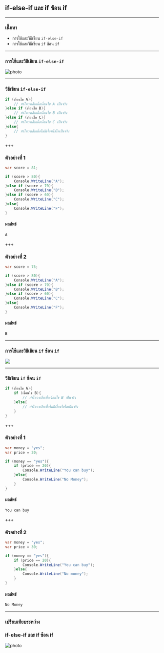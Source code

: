 ## if-else-if และ if ซ้อน if

---

### เนื้อหา

- การใช้และวิธีเขียน `if-else-if`
- การใช้และวิธีเขียน `if` ซ้อน `if`

---

### การใช้และวิธีเขียน `if-else-if`

![photo](https://sv1.picz.in.th/images/2020/01/06/RB1Rry.png)

---

### วิธีเขียน `if-else-if`

```csharp
if (เงื่อนไข A){
	// ทำในวงเล็บเมื่อเงื่อนไข A เป็นจริง
}else if (เงื่อนไข B){
	// ทำในวงเล็บเมื่อเงื่อนไข B เป็นจริง
}else if (เงื่อนไข C){
	// ทำในวงเล็บเมื่อเงื่อนไข C เป็นจริง
}else{
	// ทำในวงเล็บเมื่อไม่มีเงื่อนไขใดเป็นจริง
}
```

+++

### ตัวอย่างที่ 1

```csharp
var score = 81;

if (score > 80){
	Console.WriteLine("A");
}else if (score > 70){
	Console.WriteLine("B");
}else if (score > 60){
	Console.WriteLine("C");
}else{
	Console.WriteLine("F");
}
```

#### ผลลัพธ์

```csharp
A
```

+++

### ตัวอย่างที่ 2

```csharp
var score = 75;

if (score > 80){
	Console.WriteLine("A");
}else if (score > 70){
	Console.WriteLine("B");
}else if (score > 60){
	Console.WriteLine("C");
}else{
	Console.WriteLine("F");
}
```

#### ผลลัพธ์

```csharp
ฺฺB
```

---

### การใช้และวิธีเขียน `if` ซ้อน `if`

![](https://sv1.picz.in.th/images/2020/01/06/RBwy48.png)

---

### วิธีเขียน `if` ซ้อน `if`

```csharp
if (เงื่อนไข A){
	if (เงื่อนไข B){
		// ทำในวงเล็บเมื่อเงื่อนไข B เป็นจริง
	}else{
		// ทำในวงเล็บเมื่อไม่มีเงื่อนไขใดเป็นจริง
	}
}
```

+++

### ตัวอย่างที่ 1

```csharp
var money = "yes";
var price = 20;

if (money == "yes"){
	if (price == 20){
		Console.WriteLine("You can buy");
	}else{
		Console.WriteLine("No Money");
	}
}
```

#### ผลลัพธ์

```csharp
You can buy
```

+++

### ตัวอย่างที่ 2

```csharp
var money = "yes";
var price = 30;

if (money == "yes"){
	if (price == 20){
		Console.WriteLine("You can buy");
	}else{
		Console.WriteLine("No money");
	}
}
```

#### ผลลัพธ์

```csharp
No Money
```

---

### เปรียบเทียบระหว่าง 
### if-else-if และ if ซ้อน if

![photo](https://sv1.picz.in.th/images/2020/01/06/RB9DWb.jpg)
